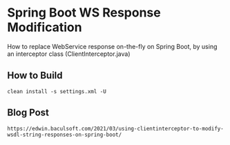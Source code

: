 # Spring Boot WS Response Modification

How to replace WebService response on-the-fly on Spring Boot, by using an interceptor class (ClientInterceptor.java)

## How to Build
```
clean install -s settings.xml -U
```

## Blog Post
```
https://edwin.baculsoft.com/2021/03/using-clientinterceptor-to-modify-wsdl-string-responses-on-spring-boot/
```